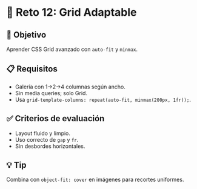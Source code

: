 # 🧩 Reto 12: Grid Adaptable

## 🎯 Objetivo
Aprender CSS Grid avanzado con `auto-fit` y `minmax`.

## 📋 Requisitos
- Galería con 1→2→4 columnas según ancho.
- Sin media queries; solo Grid.
- Usa `grid-template-columns: repeat(auto-fit, minmax(200px, 1fr));`.

## ✅ Criterios de evaluación
- Layout fluido y limpio.
- Uso correcto de `gap` y `fr`.
- Sin desbordes horizontales.

## 💡 Tip
Combina con `object-fit: cover` en imágenes para recortes uniformes.
